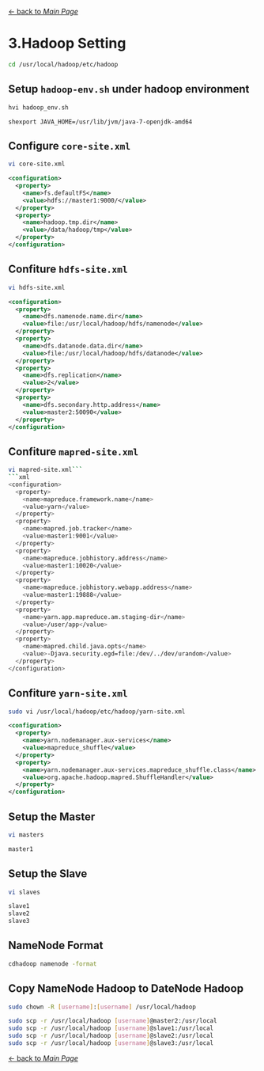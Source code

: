 [← back to *Main Page*](https://github.com/logsigma/Hadoop/blob/master/Readme.md)

# 3.Hadoop Setting

```sh
cd /usr/local/hadoop/etc/hadoop
```

## Setup ```hadoop-env.sh``` under hadoop environment
```s
hvi hadoop_env.sh
```
```
shexport JAVA_HOME=/usr/lib/jvm/java-7-openjdk-amd64
```

## Configure ```core-site.xml```
```sh
vi core-site.xml
```
```xml
<configuration>
  <property>
    <name>fs.defaultFS</name>
    <value>hdfs://master1:9000/</value>
  </property>
  <property>
    <name>hadoop.tmp.dir</name>
    <value>/data/hadoop/tmp</value>
  </property>
</configuration>
```

## Confiture ```hdfs-site.xml```
```sh
vi hdfs-site.xml
```
```xml
<configuration>
  <property>
    <name>dfs.namenode.name.dir</name>
    <value>file:/usr/local/hadoop/hdfs/namenode</value>
  </property>
  <property>
    <name>dfs.datanode.data.dir</name>
    <value>file:/usr/local/hadoop/hdfs/datanode</value>
  </property>
  <property>
    <name>dfs.replication</name>
    <value>2</value>
  </property>
  <property>
    <name>dfs.secondary.http.address</name>
    <value>master2:50090</value>
  </property>
</configuration>
```

## Confiture ```mapred-site.xml```
```sh
vi mapred-site.xml```
```xml
<configuration>
  <property>
    <name>mapreduce.framework.name</name>
    <value>yarn</value>
  </property>
  <property>
    <name>mapred.job.tracker</name>
    <value>master1:9001</value>
  </property>
  <property>
    <name>mapreduce.jobhistory.address</name>
    <value>master1:10020</value>
  </property>
  <property>
    <name>mapreduce.jobhistory.webapp.address</name>
    <value>master1:19888</value>
  </property>
  <property>
    <name>yarn.app.mapreduce.am.staging-dir</name>
    <value>/user/app</value>
  </property>
  <property>
    <name>mapred.child.java.opts</name>
    <value>-Djava.security.egd=file:/dev/../dev/urandom</value>
  </property>
</configuration>
```

## Confiture ```yarn-site.xml```
```sh
sudo vi /usr/local/hadoop/etc/hadoop/yarn-site.xml
```
```xml
<configuration>
  <property>
    <name>yarn.nodemanager.aux-services</name>
    <value>mapreduce_shuffle</value>
  </property>
  <property>
    <name>yarn.nodemanager.aux-services.mapreduce_shuffle.class</name>
    <value>org.apache.hadoop.mapred.ShuffleHandler</value>
  </property>
</configuration>
```

## Setup the Master
```sh
vi masters
```
```sh
master1
```

## Setup the Slave
```sh
vi slaves
```
```sh
slave1
slave2
slave3
```

## NameNode Format
```sh
cdhadoop namenode -format
```

## Copy NameNode Hadoop to DateNode Hadoop
```sh
sudo chown -R [username]:[username] /usr/local/hadoop

sudo scp -r /usr/local/hadoop [username]@master2:/usr/local
sudo scp -r /usr/local/hadoop [username]@slave1:/usr/local
sudo scp -r /usr/local/hadoop [username]@slave2:/usr/local
sudo scp -r /usr/local/hadoop [username]@slave3:/usr/local
```

[← back to *Main Page*](https://github.com/logsigma/Hadoop/blob/master/Readme.md)
